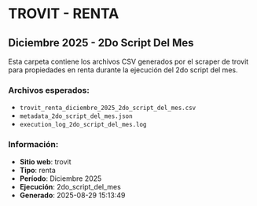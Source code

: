 # TROVIT - RENTA
## Diciembre 2025 - 2Do Script Del Mes

Esta carpeta contiene los archivos CSV generados por el scraper de trovit 
para propiedades en renta durante la ejecución del 2do script del mes.

### Archivos esperados:
- `trovit_renta_diciembre_2025_2do_script_del_mes.csv`
- `metadata_2do_script_del_mes.json`
- `execution_log_2do_script_del_mes.log`

### Información:
- **Sitio web**: trovit
- **Tipo**: renta
- **Período**: Diciembre 2025
- **Ejecución**: 2do_script_del_mes
- **Generado**: 2025-08-29 15:13:49
